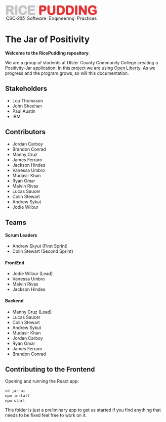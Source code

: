 ![](logo_small2.png)

# The Jar of Positivity 
**Welcome to the RicePudding repository.**

We are a group of students at Ulster County Community College creating a Positivity-Jar application. In this project we are using [Open Liberty](https://openliberty.io/). As we progress and the program grows, so will this documentation.

## Stakeholders
- Lou Thomason
- John Sheehan
- Paul Austin
- IBM

## Contributors
- Jordan Carboy
- Brandon Conrad
- Manny Cruz
- James Ferraro
- Jackson Hindes
- Vanessa Umbro
- Mudasir Khan
- Ryan Omar
- Malvin Rivas
- Lucas Saucer
- Colin Stewart
- Andrew Sykut
- Jodie Wilbur

## Teams
#### Scrum Leaders
- Andrew Skyut (First Sprint)
- Colin Stewart (Second Sprint)
#### FrontEnd
- Jodie Wilbur (Lead)
- Vanessa Umbro
- Malvin Rivas
- Jackson Hindes
#### Backend
- Manny Cruz (Lead)
- Lucas Saucer
- Colin Stewart
- Andrew Sykut
- Mudasir Khan
- Jordan Carboy
- Ryan Omar
- James Ferraro
- Brandon Conrad


## Contributing to the Frontend

Opening and running the React app:


```
cd jar-ui
npm install
npm start
```
This folder is just a preliminary app to get us started if you find anything that needs to be fixed feel free to work on it.
